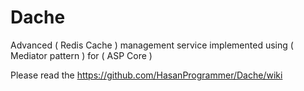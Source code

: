 # Dache
Advanced ( Redis Cache ) management service implemented using ( Mediator pattern ) for ( ASP Core )

Please read the https://github.com/HasanProgrammer/Dache/wiki
